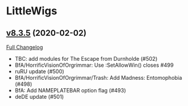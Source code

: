 # LittleWigs

## [v8.3.5](https://github.com/BigWigsMods/LittleWigs/tree/v8.3.5) (2020-02-02)
[Full Changelog](https://github.com/BigWigsMods/LittleWigs/compare/v8.3.4...v8.3.5)

- TBC: add modules for The Escape from Durnholde (#502)  
- BfA/HorrificVisionOfOrgrimmar: Use :SetAllowWin() closes #499  
- ruRU update (#500)  
- BfA/HorrificVisionOfOrgrimmar/Trash: Add Madness: Entomophobia (#498)  
- BfA: Add NAMEPLATEBAR option flag (#493)  
- deDE update (#501)  
